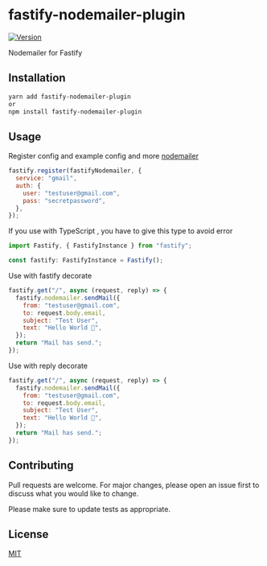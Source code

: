 # fastify-nodemailer-plugin

[![Version](https://img.shields.io/npm/v/fastify-nodemailer-plugin.svg)](https://www.npmjs.com/package/fastify-nodemailer-plugin)

Nodemailer for Fastify

## Installation

```bash
yarn add fastify-nodemailer-plugin
or
npm install fastify-nodemailer-plugin
```

## Usage

Register config and example config and more [nodemailer](https://nodemailer.com/about/)

```js
fastify.register(fastifyNodemailer, {
  service: "gmail",
  auth: {
    user: "testuser@gmail.com",
    pass: "secretpassword",
  },
});
```

If you use with TypeScript , you have to give this type to avoid error

```js
import Fastify, { FastifyInstance } from "fastify";

const fastify: FastifyInstance = Fastify();
```

Use with fastify decorate

```js
fastify.get("/", async (request, reply) => {
  fastify.nodemailer.sendMail({
    from: "testuser@gmail.com",
    to: request.body.email,
    subject: "Test User",
    text: "Hello World 👋",
  });
  return "Mail has send.";
});
```

Use with reply decorate

```js
fastify.get("/", async (request, reply) => {
  fastify.nodemailer.sendMail({
    from: "testuser@gmail.com",
    to: request.body.email,
    subject: "Test User",
    text: "Hello World 👋",
  });
  return "Mail has send.";
});
```

## Contributing

Pull requests are welcome. For major changes, please open an issue first to discuss what you would like to change.

Please make sure to update tests as appropriate.

## License

[MIT](https://choosealicense.com/licenses/mit/)
